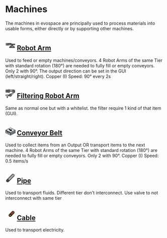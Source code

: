 Machines
========

The machines in evospace are principally used to process materials into usable forms, either directly or by supporting other machines.

![icon](assets/icons/T_StainlessSteelRobotArm.png) [Robot Arm](robot-arm.md)
---------

Used to feed or empty machines/conveyors.
4 Robot Arms of the same Tier with standard rotation (180°) are needed to fully fill or empty conveyors. Only 2 with 90°.
The output direction can be set in the GUI (left/straight/right).
Copper (I) Speed: 90° every 2s

![icon](assets/icons/T_StainlessSteelFilteringRobotArm.png) [Filtering Robot Arm](filtering-robot-arm.md)
-------------------

Same as normal one but with a whitelist.
the filter require 1 kind of that item (GUI).

![icon](assets/icons/T_StainlessSteelConveyor.png) [Conveyor Belt](conveyor.md)
-------------
Used to collect items from an Output OR transport items to the next machine.
4 Robot Arms of the same Tier with standard rotation (180°) are needed to fully fill or empty conveyors. Only 2 with 90°.
Copper (I) Speed: 0.5 items/s

![icon](assets/icons/T_StainlessSteelPipe.png) [Pipe](pipe.md)
-------------
Used to transport fluids.
Different tier don't interconnect.
Use valve to not interconnect with same tier

![icon](assets/icons/T_CopperConnector.png) [Cable](cable.md)
-----
Used to transport electricity.
